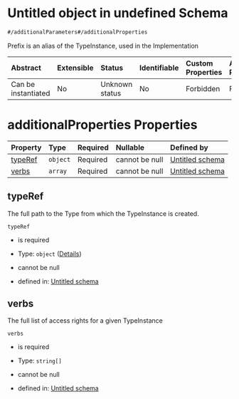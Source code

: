 # Untitled object in undefined Schema

```txt
#/additionalParameters#/additionalProperties
```

Prefix is an alias of the TypeInstance, used in the Implementation

| Abstract            | Extensible | Status         | Identifiable | Custom Properties | Additional Properties | Access Restrictions | Defined In                                                                                               |
| :------------------ | :--------- | :------------- | :----------- | :---------------- | :-------------------- | :------------------ | :------------------------------------------------------------------------------------------------------- |
| Can be instantiated | No         | Unknown status | No           | Forbidden         | Forbidden             | none                | [input-type-instances.json*](../../0.0.1/schema/common/input-type-instances.json "open original schema") |

# additionalProperties Properties

| Property            | Type     | Required | Nullable       | Defined by                                                                                                                                                                            |
| :------------------ | :------- | :------- | :------------- | :------------------------------------------------------------------------------------------------------------------------------------------------------------------------------------ |
| [typeRef](#typeref) | `object` | Required | cannot be null | [Untitled schema](input-type-instances-additionalproperties-properties-typeref.md "https://projectvoltron.dev/schemas/common/type-ref.json#/additionalProperties/properties/typeRef") |
| [verbs](#verbs)     | `array`  | Required | cannot be null | [Untitled schema](input-type-instances-additionalproperties-properties-verbs.md "#/additionalParameters/verbs#/additionalProperties/properties/verbs")                                |

## typeRef

The full path to the Type from which the TypeInstance is created.

`typeRef`

*   is required

*   Type: `object` ([Details](input-type-instances-additionalproperties-properties-typeref.md))

*   cannot be null

*   defined in: [Untitled schema](input-type-instances-additionalproperties-properties-typeref.md "https://projectvoltron.dev/schemas/common/type-ref.json#/additionalProperties/properties/typeRef")

## verbs

The full list of access rights for a given TypeInstance

`verbs`

*   is required

*   Type: `string[]`

*   cannot be null

*   defined in: [Untitled schema](input-type-instances-additionalproperties-properties-verbs.md "#/additionalParameters/verbs#/additionalProperties/properties/verbs")
